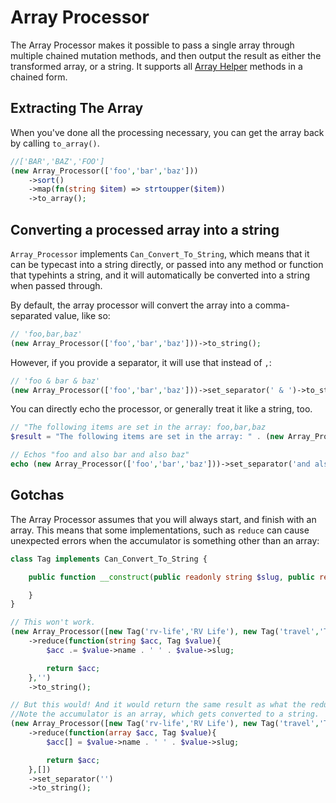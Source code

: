 # Array Processor

The Array Processor makes it possible to pass a single array through multiple chained mutation methods, and then output the result as either the transformed array, or a string. It supports all [Array Helper](../array-helper) methods in a chained form.

## Extracting The Array

When you've done all the processing necessary, you can get the array back by calling `to_array()`.

```php
//['BAR','BAZ','FOO']
(new Array_Processor(['foo','bar','baz']))
    ->sort()
    ->map(fn(string $item) => strtoupper($item))
    ->to_array();
```

## Converting a processed array into a string

`Array_Processor` implements `Can_Convert_To_String`, which means that it can be typecast into a string directly, or passed into any method or function that typehints a string, and it will automatically be converted into a string when passed through.

By default, the array processor will convert the array into a comma-separated value, like so:

```php
// 'foo,bar,baz'
(new Array_Processor(['foo','bar','baz']))->to_string();
```

However, if you provide a separator, it will use that instead of `,`:

```php
// 'foo & bar & baz'
(new Array_Processor(['foo','bar','baz']))->set_separator(' & ')->to_string();
```

You can directly echo the processor, or generally treat it like a string, too.

```php
// "The following items are set in the array: foo,bar,baz
$result = "The following items are set in the array: " . (new Array_Processor(['foo','bar','baz']));

// Echos "foo and also bar and also baz"
echo (new Array_Processor(['foo','bar','baz']))->set_separator('and also');
```

## Gotchas

The Array Processor assumes that you will always start, and finish with an array. This means that some implementations, such as `reduce` can cause unexpected errors when the accumulator is something other than an array:

```php
class Tag implements Can_Convert_To_String {

	public function __construct(public readonly string $slug, public readonly string $name){

	}
}

// This won't work.
(new Array_Processor([new Tag('rv-life','RV Life'), new Tag('travel','Travel')]))
	->reduce(function(string $acc, Tag $value){
		$acc .= $value->name . ' ' . $value->slug;

		return $acc;
	},'')
	->to_string();

// But this would! And it would return the same result as what the reducer above would return.
//Note the accumulator is an array, which gets converted to a string.
(new Array_Processor([new Tag('rv-life','RV Life'), new Tag('travel','Travel')]))
	->reduce(function(array $acc, Tag $value){
		$acc[] = $value->name . ' ' . $value->slug;

		return $acc;
	},[])
	->set_separator('')
	->to_string();
```